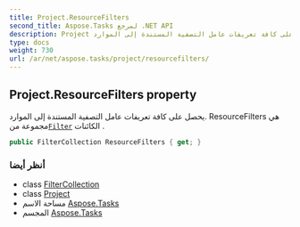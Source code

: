 ```yaml
---
title: Project.ResourceFilters
second_title: Aspose.Tasks لمرجع .NET API
description: Project ملكية. يحصل على كافة تعريفات عامل التصفية المستندة إلى الموارد. ResourceFilters هي مجموعة منFilter الكائنات .
type: docs
weight: 730
url: /ar/net/aspose.tasks/project/resourcefilters/
---
```

## Project.ResourceFilters property

يحصل على كافة تعريفات عامل التصفية المستندة إلى الموارد. ResourceFilters هي مجموعة من[`Filter`](../../filter/) الكائنات .

```csharp
public FilterCollection ResourceFilters { get; }
```

### أنظر أيضا

* class [FilterCollection](../../filtercollection/)
* class [Project](../)
* مساحة الاسم [Aspose.Tasks](../../project/)
* المجسم [Aspose.Tasks](../../../)


